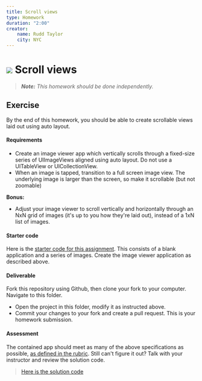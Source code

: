 ```yaml
---
title: Scroll views
type: Homework
duration: "2:00"
creator:
    name: Rudd Taylor
    city: NYC
---
```


# ![](https://ga-dash.s3.amazonaws.com/production/assets/logo-9f88ae6c9c3871690e33280fcf557f33.png) Scroll views

> ***Note:*** _This homework should be done independently._

## Exercise

By the end of this homework, you should be able to create scrollable views laid out using auto layout.

#### Requirements

- Create an image viewer app which vertically scrolls through a fixed-size series of UIImageViews aligned using auto layout. Do not use a UITableView or UICollectionView.
- When an image is tapped, transition to a full screen image view. The underlying image is larger than the screen, so make it scrollable (but not zoomable)

**Bonus:**

- Adjust your image viewer to scroll vertically and horizontally through an NxN grid of images (it's up to you how they're laid out), instead of a 1xN list of images.

#### Starter code

Here is the [starter code for this assignment](/starter-code). This consists of a blank application and a series of images. Create the image viewer application as described above.

#### Deliverable

Fork this repository using Github, then clone your fork to your computer. Navigate to this folder. 
- Open the project in this folder, modify it as instructed above.
- Commit your changes to your fork and create a pull request. This is your homework submission.

#### Assessment

The contained app should meet as many of the above specifications as possible, [as defined in the rubric](/rubric.md). Still can't figure it out? Talk with your instructor and review the solution code.

 > [Here is the solution code](/solution-code)